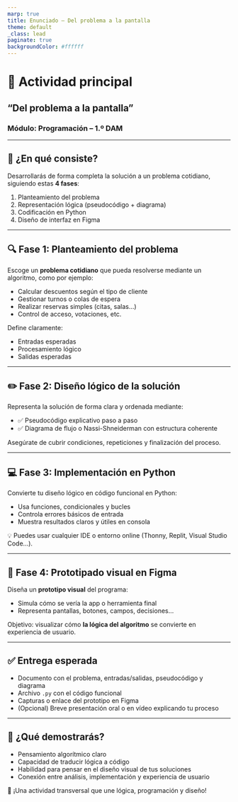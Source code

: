 ```yaml
---
marp: true
title: Enunciado – Del problema a la pantalla
theme: default
_class: lead
paginate: true
backgroundColor: #ffffff
---
```


# 🎯 Actividad principal  
## “Del problema a la pantalla”  
### Módulo: Programación – 1.º DAM

---

## 🧩 ¿En qué consiste?

Desarrollarás de forma completa la solución a un problema cotidiano, siguiendo estas **4 fases**:

1. Planteamiento del problema  
2. Representación lógica (pseudocódigo + diagrama)  
3. Codificación en Python  
4. Diseño de interfaz en Figma

---

## 🔍 Fase 1: Planteamiento del problema

Escoge un **problema cotidiano** que pueda resolverse mediante un algoritmo, como por ejemplo:

- Calcular descuentos según el tipo de cliente  
- Gestionar turnos o colas de espera  
- Realizar reservas simples (citas, salas…)  
- Control de acceso, votaciones, etc.

Define claramente:

- Entradas esperadas  
- Procesamiento lógico  
- Salidas esperadas

---

## ✏️ Fase 2: Diseño lógico de la solución

Representa la solución de forma clara y ordenada mediante:

- ✅ Pseudocódigo explicativo paso a paso  
- ✅ Diagrama de flujo o Nassi-Shneiderman con estructura coherente

Asegúrate de cubrir condiciones, repeticiones y finalización del proceso.

---

## 💻 Fase 3: Implementación en Python

Convierte tu diseño lógico en código funcional en Python:

- Usa funciones, condicionales y bucles  
- Controla errores básicos de entrada  
- Muestra resultados claros y útiles en consola

💡 Puedes usar cualquier IDE o entorno online (Thonny, Replit, Visual Studio Code…).

---

## 🎨 Fase 4: Prototipado visual en Figma

Diseña un **prototipo visual** del programa:

- Simula cómo se vería la app o herramienta final  
- Representa pantallas, botones, campos, decisiones…

Objetivo: visualizar cómo **la lógica del algoritmo** se convierte en experiencia de usuario.

---

## ✅ Entrega esperada

- Documento con el problema, entradas/salidas, pseudocódigo y diagrama  
- Archivo `.py` con el código funcional  
- Capturas o enlace del prototipo en Figma  
- (Opcional) Breve presentación oral o en vídeo explicando tu proceso

---

## 🧠 ¿Qué demostrarás?

- Pensamiento algorítmico claro  
- Capacidad de traducir lógica a código  
- Habilidad para pensar en el diseño visual de tus soluciones  
- Conexión entre análisis, implementación y experiencia de usuario

📌 ¡Una actividad transversal que une lógica, programación y diseño!
